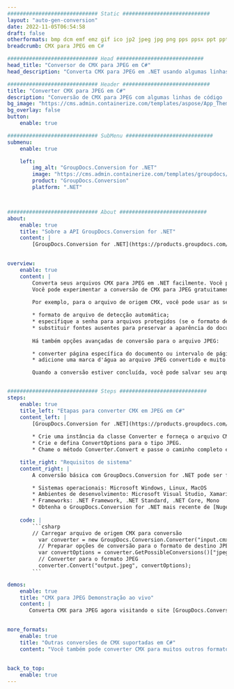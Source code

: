 ```yaml
---
############################# Static ############################
layout: "auto-gen-conversion"
date: 2022-11-05T06:54:58
draft: false
otherformats: bmp dcm emf emz gif ico jp2 jpeg jpg png pps ppsx ppt pptx psb psd svg svgz tga tif tiff webp wmf wmz
breadcrumb: CMX para JPEG em C#

############################# Head ############################
head_title: "Conversor de CMX para JPEG em C#"
head_description: "Converta CMX para JPEG em .NET usando algumas linhas de código. Use a API de conversão de documentos do GroupDocs para converter mais de 160 formatos de arquivo."

############################# Header ############################
title: "Converter CMX para JPEG em C#"
description: "Conversão de CMX para JPEG com algumas linhas de código .NET"
bg_image: "https://cms.admin.containerize.com/templates/aspose/App_Themes/V3/images/bg/header1.png"
bg_overlay: false
button:
    enable: true

############################# SubMenu ############################
submenu:
    enable: true

    left:
        img_alt: "GroupDocs.Conversion for .NET"
        image: "https://cms.admin.containerize.com/templates/groupdocs/images/product-logos/90x90-noborder/groupdocs-conversion-net.png"
        product: "GroupDocs.Conversion"
        platform: ".NET"



############################# About ############################
about:
    enable: true
    title: "Sobre a API GroupDocs.Conversion for .NET"
    content: |
        [GroupDocs.Conversion for .NET](https://products.groupdocs.com/conversion/net/) pode ser usado para converter Microsoft Word, Excel, PowerPoint, PDF, Visio e outros formatos. GroupDocs.Conversion é uma API independente que é adequada para sistemas internos e de back-end onde é necessário alto desempenho. Não depende de nenhum software como Microsoft ou Open Office.
    

overview:
    enable: true
    content: |
        Converta seus arquivos CMX para JPEG em .NET facilmente. Você pode usar apenas algumas linhas de código C# em qualquer plataforma de sua escolha, como - Windows, Linux, macOS.
        Você pode experimentar a conversão de CMX para JPEG gratuitamente e avaliar a qualidade dos resultados da conversão. Juntamente com cenários de conversão de arquivo simples, você pode tentar opções mais avançadas para carregar o arquivo de origem CMX e para salvar o resultado de saída JPEG. 
        
        Por exemplo, para o arquivo de origem CMX, você pode usar as seguintes opções de carregamento:

        * formato de arquivo de detecção automática;
        * especifique a senha para arquivos protegidos (se o formato de arquivo suportar);
        * substituir fontes ausentes para preservar a aparência do documento.
        
        Há também opções avançadas de conversão para o arquivo JPEG:

        * converter página específica do documento ou intervalo de páginas;
        * adicione uma marca d'água ao arquivo JPEG convertido e muito mais.

        Quando a conversão estiver concluída, você pode salvar seu arquivo JPEG no caminho do arquivo local ou em qualquer armazenamento de terceiros, como FTP, Amazon S3, Google Drive, Dropbox etc. Observe - para converter CMX para {{ TO}} não há necessidade de nenhum software adicional instalado - como MS Office, Open Office, Adobe Acrobat Reader etc.


############################# Steps ############################
steps:
    enable: true
    title_left: "Etapas para converter CMX em JPEG em C#"
    content_left: |
        [GroupDocs.Conversion for .NET](https://products.groupdocs.com/conversion/net/) torna mais fácil para os desenvolvedores converter um arquivo CMX para JPEG com algumas linhas de código.
        
        * Crie uma instância da classe Converter e forneça o arquivo CMX com o caminho completo
        * Crie e defina ConvertOptions para o tipo JPEG.
        * Chame o método Converter.Convert e passe o caminho completo e o formato (JPEG) como parâmetro

    title_right: "Requisitos de sistema"
    content_right: |
        A conversão básica com GroupDocs.Conversion for .NET pode ser feita em apenas algumas etapas simples. Nossas APIs são suportadas em todas as principais plataformas e sistemas operacionais. Antes de executar o código abaixo, certifique-se de ter os seguintes pré-requisitos instalados em seu sistema.

        * Sistemas operacionais: Microsoft Windows, Linux, MacOS
        * Ambientes de desenvolvimento: Microsoft Visual Studio, Xamarin, MonoDevelop
        * Frameworks: .NET Framework, .NET Standard, .NET Core, Mono
        * Obtenha o GroupDocs.Conversion for .NET mais recente de [Nuget](https://www.nuget.org/packages/groupdocs.conversion)
         
    code: |
        ```csharp    
        // Carregar arquivo de origem CMX para conversão
          var converter = new GroupDocs.Conversion.Converter("input.cmx");
          // Preparar opções de conversão para o formato de destino JPEG
          var convertOptions = converter.GetPossibleConversions()["jpeg"].ConvertOptions;
          // Converter para o formato JPEG
          converter.Convert("output.jpeg", convertOptions);
        ```

demos:
    enable: true
    title: "CMX para JPEG Demonstração ao vivo"
    content: |
       Converta CMX para JPEG agora visitando o site [GroupDocs.Conversion App](https://products.groupdocs.app/conversion/family). A demonstração online tem as seguintes vantagens
          

more_formats:
    enable: true
    title: "Outras conversões de CMX suportadas em C#"
    content: "Você também pode converter CMX para muitos outros formatos de arquivo. Por favor, veja a lista abaixo."
       
       
back_to_top:
    enable: true
---
```

